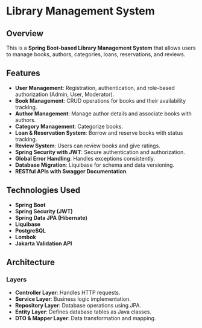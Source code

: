 # Library Management System

## Overview
This is a **Spring Boot-based Library Management System** that allows users to manage books, authors, categories, loans, reservations, and reviews.

## Features
- **User Management**: Registration, authentication, and role-based authorization (Admin, User, Moderator).
- **Book Management**: CRUD operations for books and their availability tracking.
- **Author Management**: Manage author details and associate books with authors.
- **Category Management**: Categorize books.
- **Loan & Reservation System**: Borrow and reserve books with status tracking.
- **Review System**: Users can review books and give ratings.
- **Spring Security with JWT**: Secure authentication and authorization.
- **Global Error Handling**: Handles exceptions consistently.
- **Database Migration**: Liquibase for schema and data versioning.
- **RESTful APIs with Swagger Documentation**.

## Technologies Used
- **Spring Boot**
- **Spring Security (JWT)**
- **Spring Data JPA (Hibernate)**
- **Liquibase**
- **PostgreSQL**
- **Lombok**
- **Jakarta Validation API**

## Architecture

### Layers
- **Controller Layer**: Handles HTTP requests.
- **Service Layer**: Business logic implementation.
- **Repository Layer**: Database operations using JPA.
- **Entity Layer**: Defines database tables as Java classes.
- **DTO & Mapper Layer**: Data transformation and mapping.

